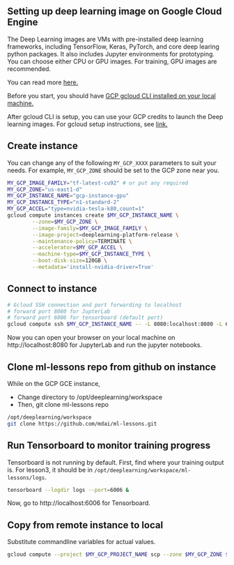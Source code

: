 ## Setting up deep learning image on Google Cloud Engine

The Deep Learning images are VMs with pre-installed deep learning frameworks, including TensorFlow, Keras, PyTorch, and core deep learing python packages. 
It also includes Jupyter environments for prototyping. You can choose either 
CPU or GPU images. For training, GPU images are recommended. 

You can read more [here.](https://blog.kovalevskyi.com/deep-learning-images-for-google-cloud-engine-the-definitive-guide-bc74f5fb02bc)

Before you start, you should have [GCP gcloud CLI installed on your local machine.](https://cloud.google.com/sdk/)

After gcloud CLI is setup, you can use your GCP credits to launch the Deep learning
images. For gcloud setup instructions, see [link.](https://cloud.google.com/sdk/docs/quickstarts)

## Create instance
You can change any of the following `MY_GCP_XXXX` parameters to suit your needs.
For example, `MY_GCP_ZONE` should be set to the GCP zone near you.

```sh
MY_GCP_IMAGE_FAMILY="tf-latest-cu92" # or put any required
MY_GCP_ZONE="us-east1-d"
MY_GCP_INSTANCE_NAME="gcp-instance-gpu"
MY_GCP_INSTANCE_TYPE="n1-standard-2"
MY_GCP_ACCEL="type=nvidia-tesla-k80,count=1"
gcloud compute instances create $MY_GCP_INSTANCE_NAME \
        --zone=$MY_GCP_ZONE \
        --image-family=$MY_GCP_IMAGE_FAMILY \
        --image-project=deeplearning-platform-release \
        --maintenance-policy=TERMINATE \
        --accelerator=$MY_GCP_ACCEL \
        --machine-type=$MY_GCP_INSTANCE_TYPE \
        --boot-disk-size=120GB \
        --metadata='install-nvidia-driver=True'
```

## Connect to instance
```sh
# Gcloud SSH connection and port forwarding to localhost 
# forward port 8080 for JupterLab
# forward port 6006 for tensorboard (default port)
gcloud compute ssh $MY_GCP_INSTANCE_NAME -- -L 8080:localhost:8080 -L 6006:localhost:6006
```

Now you can open your browser on your local machine on http://localhost:8080 for JupyterLab and run the jupyter notebooks.

## Clone ml-lessons repo from github on instance 
While on the GCP GCE instance, 
- Change directory to /opt/deeplearning/workspace
- Then, git clone ml-lessons repo
```sh
/opt/deeplearning/workspace
git clone https://github.com/mdai/ml-lessons.git
```

## Run Tensorboard to monitor training progress
Tensorboard is not running by default. First, find where your training output
is. For lesson3, it should be in `/opt/deeplearning/workspace/ml-lessons/logs`.

```sh
tensorboard --logdir logs --port=6006 &
```
Now, go to http://localhost:6006 for Tensorboard.

## Copy from remote instance to local 
Substitute commandline variables for actual values.

```sh
gcloud compute --project $MY_GCP_PROJECT_NAME scp --zone $MY_GCP_ZONE $MY_GCP_INSTANCE_NAME:$FILE_NAME . 
```
